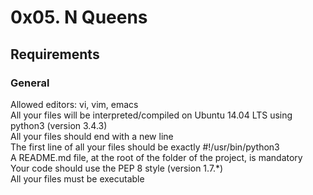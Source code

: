 # 0x05. N Queens   
## Requirements        
### General              
Allowed editors: vi, vim, emacs               
All your files will be interpreted/compiled on Ubuntu 14.04 LTS using python3 (version 3.4.3)           
All your files should end with a new line                                                         
The first line of all your files should be exactly #!/usr/bin/python3             
A README.md file, at the root of the folder of the project, is mandatory             
Your code should use the PEP 8 style (version 1.7.*)                       
All your files must be executable                     
